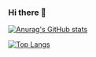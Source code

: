 ### Hi there 👋

[![Anurag's GitHub stats](https://github-readme-stats.vercel.app/api?username=millefy)](https://github.com/anuraghazra/github-readme-stats)

[![Top Langs](https://github-readme-stats.vercel.app/api/top-langs/?username=millefy&layout=compact)](https://github.com/anuraghazra/github-readme-stats)
